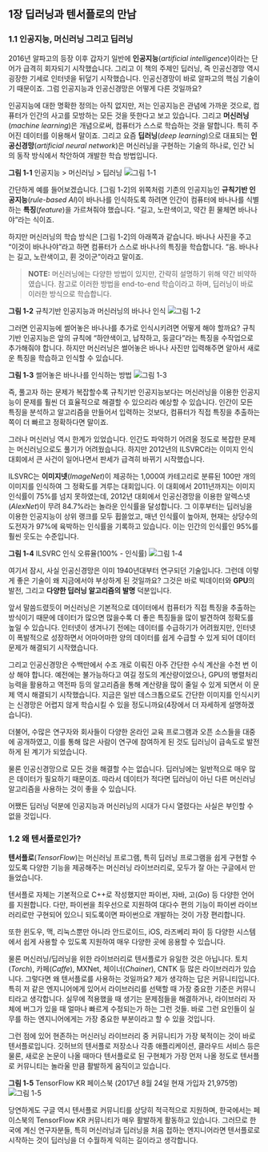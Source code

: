 ## 1장 딥러닝과 텐서플로의 만남

### 1.1 인공지능, 머신러닝 그리고 딥러닝
2016년 알파고의 등장 이후 갑자기 일반에 **인공지능**(_artificial intelligence_)이라는 단어가 급격히 회자되기 시작했습니다. 그리고 이 책의 주제인 딥러닝, 즉 인공신경망 역시 굉장한 기세로 인터넷을 뒤덮기 시작했습니다. 인공신경망이 바로 알파고의 핵심 기술이기 때문이죠. 그럼 인공지능과 인공신경망은 어떻게 다른 것일까요?

인공지능에 대한 명확한 정의는 아직 없지만, 저는 인공지능은 관념에 가까운 것으로, 컴퓨터가 인간의 사고를 모방하는 모든 것을 뜻한다고 보고 있습니다. 그리고 **머신러닝**(_machine learning_)은 개념으로써, 컴퓨터가 스스로 학습하는 것을 말합니다. 특히 주어진 데이터를 이용해서 말이죠. 그리고 요즘 **딥러닝**(_deep learning_)으로 대표되는 **인공신경망**(_artificial neural network_)은 머신러닝을 구현하는 기술의 하나로, 인간 뇌의 동작 방식에서 착안하여 개발한 학습 방법입니다.

**그림 1-1** 인공지능 > 머신러닝 > 딥러닝
![그림 1-1](images/fig0101.png)


간단하게 예를 들어보겠습니다. [그림 1-2]의 위쪽처럼 기존의 인공지능인 **규칙기반 인공지능**(_rule-based AI_)이 바나나를 인식하도록 하려면 인간이 컴퓨터에 바나나를 식별하는 **특징**(_feature_)을 가르쳐줘야 했습니다. “길고, 노란색이고, 약간 휜 물체면 바나나야”라는 식이죠.

하지만 머신러닝의 학습 방식은 [그림 1-2]의 아래쪽과 같습니다. 바나나 사진을 주고 “이것이 바나나야”라고 하면 컴퓨터가 스스로 바나나의 특징을 학습합니다. “음. 바나나는 길고, 노란색이고, 휜 것이군”이라고 말이죠.

> **NOTE:** 머신러닝에는 다양한 방법이 있지만, 간략히 설명하기 위해 약간 비약하였습니다. 참고로 이러한 방법을 end-to-end 학습이라고 하며, 딥러닝이 바로 이러한 방식으로 학습합니다.

**그림 1-2** 규칙기반 인공지능과 머신러닝의 바나나 인식
![그림 1-2](images/fig0102.png)

그러면 인공지능에 썰어놓은 바나나를 추가로 인식시키려면 어떻게 해야 할까요? 규칙기반 인공지능은 앞의 규칙에 “하얀색이고, 납작하고, 둥글다”라는 특징을 수작업으로 추가해줘야 합니다. 하지만 머신러닝은 썰어놓은 바나나 사진만 입력해주면 알아서 새로운 특징을 학습하고 인식할 수 있습니다.

**그림 1-3** 썰어놓은 바나나를 인식하는 방법
![그림 1-3](images/fig0103.png)

즉, 풀고자 하는 문제가 복잡할수록 규칙기반 인공지능보다는 머신러닝을 이용한 인공지능이 문제를 훨씬 더 효율적으로 해결할 수 있으리라 예상할 수 있습니다. 인간이 모든 특징을 분석하고 알고리즘을 만들어서 입력하는 것보다, 컴퓨터가 직접 특징을 추출하는 쪽이 더 빠르고 정확하다면 말이죠.

그러나 머신러닝 역시 한계가 있었습니다. 인간도 파악하기 어려울 정도로 복잡한 문제는 머신러닝으로도 풀기가 어려웠습니다. 하지만 2012년의 ILSVRC라는 이미지 인식 대회에서 큰 사건이 일어나면서 판세가 급격히 바뀌기 시작했습니다.

ILSVRC는 **이미지넷**(_ImageNet_)이 제공하는 1,000여 카테고리로 분류된 100만 개의 이미지를 인식하여 그 정확도를 겨루는 대회입니다. 이 대회에서 2011년까지는 이미지 인식률이 75%를 넘지 못하였는데, 2012년 대회에서 인공신경망을 이용한 알렉스넷(_AlexNet_)이 무려 84.7%라는 놀라운 인식률을 달성합니다. 그 이후부터는 딥러닝을 이용한 인공지능이 상위 랭크를 모두 휩쓸었고, 매년 인식률이 높아져, 현재는 상당수의 도전자가 97%에 육박하는 인식률을 기록하고 있습니다. 이는 인간의 인식률인 95%를 훨씬 웃도는 수준입니다.

**그림 1-4** ILSVRC 인식 오류율(100% - 인식률)
![그림 1-4](images/fig0104.png)

여기서 잠시, 사실 인공신경망은 이미 1940년대부터 연구되던 기술입니다. 그런데 이렇게 좋은 기술이 왜 지금에서야 부상하게 된 것일까요? 그것은 바로 빅데이터와 **GPU**의 발전, 그리고 **다양한 딥러닝 알고리즘의 발명** 덕분입니다.

앞서 말씀드렸듯이 머신러닝은 기본적으로 데이터에서 컴퓨터가 직접 특징을 추출하는 방식이기 때문에 데이터가 많으면 많을수록 더 좋은 특징들을 많이 발견하여 정확도를 높일 수 있습니다. 인터넷이 생겨나기 전에는 데이터를 수급하기가 어려웠지만, 인터넷이 폭발적으로 성장하면서 어마어마한 양의 데이터를 쉽게 수급할 수 있게 되어 데이터 문제가 해결되기 시작했습니다.

그리고 인공신경망은 수백만에서 수조 개로 이뤄진 아주 간단한 수식 계산을 수천 번 이상 해야 합니다. 예전에는 불가능하다고 여길 정도의 계산량이었으나, GPU의 병렬처리 능력을 활용하고 역전파 등의 알고리즘을 통해 계산량을 많이 줄일 수 있게 되면서 이 문제 역시 해결되기 시작했습니다. 지금은 일반 데스크톱으로도 간단한 이미지를 인식시키는 신경망은 어렵지 않게 학습시킬 수 있을 정도니까요(4장에서 더 자세하게 설명하겠습니다).

더불어, 수많은 연구자와 회사들이 다양한 온라인 교육 프로그램과 오픈 소스들을 대중에 공개하였고, 이를 통해 많은 사람이 연구에 참여하게 된 것도 딥러닝이 급속도로 발전하게 된 계기가 되었습니다.

물론 인공신경망으로 모든 것을 해결할 수는 없습니다. 딥러닝에는 일반적으로 매우 많은 데이터가 필요하기 때문이죠. 따라서 데이터가 적다면 딥러닝이 아닌 다른 머신러닝 알고리즘을 사용하는 것이 좋을 수 있습니다.

어쨌든 딥러닝 덕분에 인공지능과 머신러닝의 시대가 다시 열렸다는 사실은 부인할 수 없을 것입니다.

### 1.2 왜 텐서플로인가?
**텐서플로**(_TensorFlow_)는 머신러닝 프로그램, 특히 딥러닝 프로그램을 쉽게 구현할 수 있도록 다양한 기능을 제공해주는 머신러닝 라이브러리로, 모두가 잘 아는 구글에서 만들었습니다.

텐서플로 자체는 기본적으로 C++로 작성했지만 파이썬, 자바, 고(_Go_) 등 다양한 언어를 지원합니다. 다만, 파이썬을 최우선으로 지원하여 대다수 편의 기능이 파이썬 라이브러리로만 구현되어 있으니 되도록이면 파이썬으로 개발하는 것이 가장 편리합니다.

또한 윈도우, 맥, 리눅스뿐만 아니라 안드로이드, iOS, 라즈베리 파이 등 다양한 시스템에서 쉽게 사용할 수 있도록 지원하여 매우 다양한 곳에 응용할 수 있습니다.

물론 머신러닝/딥러닝을 위한 라이브러리로 텐서플로가 유일한 것은 아닙니다. 토치(_Torch_), 카페(_Caffe_), MXNet, 체이너(_Chainer_), CNTK 등 많은 라이브러리가 있습니다. 그렇다면 왜 텐서플로를 사용하는 것일까요? 제가 생각하는 답은 커뮤니티입니다. 특히 저 같은 엔지니어에게 있어서 라이브러리를 선택할 때 가장 중요한 기준은 커뮤니티라고 생각합니다. 실무에 적용했을 때 생기는 문제점들을 해결하거나, 라이브러리 자체에 버그가 있을 때 얼마나 빠르게 수정되는가 하는 그런 것들. 바로 그런 요인들이 실무를 하는 엔지니어에게는 가장 중요한 부분이라고 할 수 있을 것입니다.

그런 점에 있어 현존하는 머신러닝 라이브러리 중 커뮤니티가 가장 북적이는 것이 바로 텐서플로입니다. 깃허브의 텐서플로 저장소나 각종 애플리케이션, 클라우드 서비스 등은 물론, 새로운 논문이 나올 때마다 텐서플로로 된 구현체가 가장 먼저 나올 정도로 텐서플로 커뮤니티는 놀라울 만큼 활발하게 움직이고 있습니다.

**그림 1-5** TensorFlow KR 페이스북 (2017년 8월 24일 현재 가입자 21,975명)
![그림 1-5](images/fig0105.png)

당연하게도 구글 역시 텐서플로 커뮤니티를 상당히 적극적으로 지원하며, 한국에서는 페이스북의 TensorFlow KR 커뮤니티가 매우 활발하게 활동하고 있습니다. 그러므로 한국에 계신 연구자분들, 특히 머신러닝과 딥러닝을 처음 접하는 엔지니어라면 텐서플로로 시작하는 것이 딥러닝을 더 수월하게 익히는 길이라고 생각합니다.

